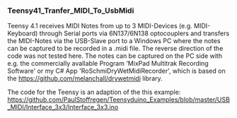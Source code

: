 ### Teensy41_Tranfer_MIDI_To_UsbMidi

Teensy 4.1 receives MIDI Notes from up to 3 MIDI-Devices (e.g. MIDI-Keyboard) through
Serial ports via 6N137/6N138 optocouplers and transfers the MIDI-Notes via the
USB-Slave port to a Windows PC where the notes can be captured to be recorded
in a .midi file. The reverse direction of the code was not tested here.
The notes can be captured on the PC side with e.g. the commercially avaIlable
Program 'MixPad Multitrak Recording Software' or my C# App 'RoSchmiDryWetMidiRecorder',
which is based on the https://github.com/melanchall/drywetmidi library.
   
The code for the Teensy is an adaption of the this example:
https://github.com/PaulStoffregen/Teensyduino_Examples/blob/master/USB_MIDI/Interface_3x3/Interface_3x3.ino












